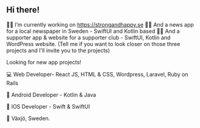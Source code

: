 ## Hi there!

🧑‍💻 I’m currently working on https://strongandhappy.se
🧑‍💻 And a news app for a local newspaper in Sweden - SwiftUI and Kotlin based
🧑‍💻 And a supporter app & website for a supporter club - SwiftUI, Kotlin and WordPress website. 
(Tell me if you want to look closer on those three projects and I'll invite you to the projects)

Looking for new app projects!

💻 Web Developer- React JS, HTML & CSS, Wordpress, Laravel, Ruby on Rails

📱 Android Developer - Kotlin & Java

📱 IOS Developer - Swift & SwiftUI 



🏡 Växjö, Sweden.
